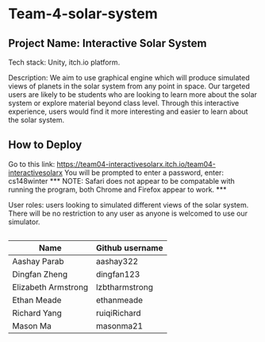 # Team-4-solar-system

## Project Name: Interactive Solar System
Tech stack: Unity, itch.io platform.

Description: 
We aim to use graphical engine which will produce simulated views of planets in the solar system from any point in space. Our targeted users are likely to be students who are looking to learn more about the solar system or explore material beyond class level. Through this interactive experience, users would find it more interesting and easier to learn about the solar system.

## How to Deploy
Go to this link:
https://team04-interactivesolarx.itch.io/team04-interactivesolarx
You will be prompted to enter a password, enter: cs148winter
*** NOTE: Safari does not appear to be compatable with running the program, both Chrome and Firefox appear to work. ***

User roles: users looking to simulated different views of the solar system. There will be no restriction to any user as anyone is welcomed to use our simulator. 

##
|Name | Github username |
| ---- | --------------- |
| Aashay Parab | aashay322 |
| Dingfan Zheng | dingfan123 |
| Elizabeth Armstrong | lzbtharmstrong |
| Ethan Meade | ethanmeade |
| Richard Yang | ruiqiRichard |
| Mason Ma | masonma21 |
